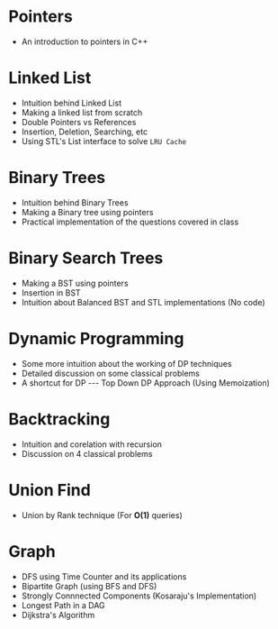 # Pointers
* An introduction to pointers in C++

# Linked List
* Intuition behind Linked List
* Making a linked list from scratch
* Double Pointers vs References
* Insertion, Deletion, Searching, etc
* Using STL's List interface to solve `LRU Cache`

#  Binary Trees
* Intuition behind Binary Trees
* Making a Binary tree using pointers
* Practical implementation of the questions covered in class

# Binary Search Trees
* Making a BST using pointers
* Insertion in BST
* Intuition about Balanced BST and STL implementations (No code)

# Dynamic Programming
* Some more intuition about the working of DP techniques 
* Detailed discussion on some classical problems
* A shortcut for DP --- Top Down DP Approach (Using Memoization)

# Backtracking 
* Intuition and corelation with recursion
* Discussion on 4 classical problems

# Union Find
* Union by Rank technique (For **O(1)** queries)

# Graph
* DFS using Time Counter and its applications
* Bipartite Graph (using BFS and DFS)
* Strongly Connnected Components (Kosaraju's Implementation)
* Longest Path in a DAG
* Dijkstra's Algorithm

